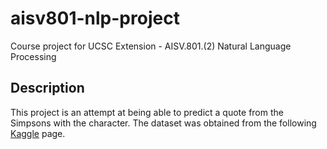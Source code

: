 # aisv801-nlp-project
Course project for UCSC Extension - AISV.801.(2) Natural Language Processing

## Description

This project is an attempt at being able to predict a quote from the Simpsons with the character.
The dataset was obtained from the following [Kaggle](https://www.kaggle.com/pierremegret/dialogue-lines-of-the-simpsons) page.
